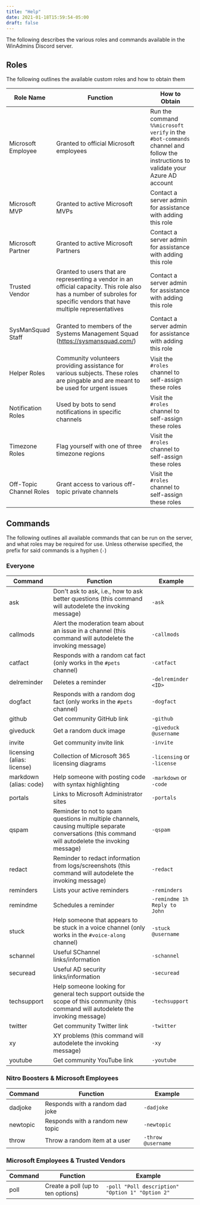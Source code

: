 ```yaml
---
title: "Help"
date: 2021-01-18T15:59:54-05:00
draft: false
---
```


The following describes the various roles and commands available in the WinAdmins Discord server.

## Roles

The following outlines the available custom roles and how to obtain them

Role Name|Function|How to Obtain
-|-|-
Microsoft Employee|Granted to official Microsoft employees|Run the command `%%microsoft verify` in the `#bot-commands` channel and follow the instructions to validate your Azure AD account
Microsoft MVP|Granted to active Microsoft MVPs|Contact a server admin for assistance with adding this role
Microsoft Partner|Granted to active Microsoft Partners|Contact a server admin for assistance with adding this role
Trusted Vendor|Granted to users that are representing a vendor in an official capacity. This role also has a number of subroles for specific vendors that have multiple representatives|Contact a server admin for assistance with adding this role
SysManSquad Staff|Granted to members of the Systems Management Squad (https://sysmansquad.com/)|Contact a server admin for assistance with adding this role
Helper Roles|Community volunteers providing assistance for various subjects. These roles are pingable and are meant to be used for urgent issues|Visit the `#roles` channel to self-assign these roles
Notification Roles|Used by bots to send notifications in specific channels|Visit the `#roles` channel to self-assign these roles
Timezone Roles|Flag yourself with one of three timezone regions|Visit the `#roles` channel to self-assign these roles
Off-Topic Channel Roles|Grant access to various off-topic private channels|Visit the `#roles` channel to self-assign these roles

## Commands

The following outlines all available commands that can be run on the server, and what roles may be required for use. Unless otherwise specified, the prefix for said commands is a hyphen (`-`)

### Everyone

Command|Function|Example
-|-|-
ask|Don't ask to ask, i.e., how to ask better questions (this command will autodelete the invoking message)|`-ask`
callmods|Alert the moderation team about an issue in a channel (this command will autodelete the invoking message)|`-callmods`
catfact|Responds with a random cat fact (only works in the `#pets` channel)|`-catfact`
delreminder|Deletes a reminder|`-delreminder <ID>`
dogfact|Responds with a random dog fact (only works in the `#pets` channel)|`-dogfact`
github|Get community GitHub link|`-github`
giveduck|Get a random duck image|`-giveduck @username`
invite|Get community invite link|`-invite`
licensing (alias: license)|Collection of Microsoft 365 licensing diagrams|`-licensing` or `-license`
markdown (alias: code)|Help someone with posting code with syntax highlighting|`-markdown` or `-code`
portals|Links to Microsoft Administrator sites|`-portals`
qspam|Reminder to not to spam questions in multiple channels, causing multiple separate conversations (this command will autodelete the invoking message)|`-qspam`
redact|Reminder to redact information from logs/screenshots (this command will autodelete the invoking message)|`-redact`
reminders|Lists your active reminders|`-reminders`
remindme|Schedules a reminder|`-remindme 1h Reply to John`
stuck|Help someone that appears to be stuck in a voice channel (only works in the `#voice-along` channel)|`-stuck @username`
schannel|Useful SChannel links/information|`-schannel`
securead|Useful AD security links/information|`-securead`
techsupport|Help someone looking for general tech support outside the scope of this community (this command will autodelete the invoking message)|`-techsupport`
twitter|Get community Twitter link|`-twitter`
xy|XY problems (this command will autodelete the invoking message)|`-xy`
youtube|Get community YouTube link|`-youtube`

### Nitro Boosters & Microsoft Employees

Command|Function|Example
-|-|-
dadjoke|Responds with a random dad joke|`-dadjoke`
newtopic|Responds with a random new topic|`-newtopic`
throw|Throw a random item at a user|`-throw @username`

### Microsoft Employees & Trusted Vendors

Command|Function|Example
-|-|-
poll|Create a poll (up to ten options)|`-poll "Poll description" "Option 1" "Option 2"`
